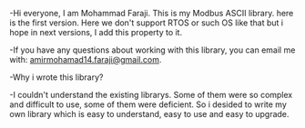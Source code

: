 
-Hi everyone, I am Mohammad Faraji. This is my Modbus ASCII library. here is the first version. Here we don't support RTOS or such OS like that but i hope in next versions, I add this property to it.

-If you have any questions about working with this library, you can email me with: amirmohamad14.faraji@gmail.com.

-Why i wrote this library?

-I couldn't understand the existing librarys. Some of them were so complex and difficult to use, some of them were deficient. So i desided to write my own library which is easy to understand, easy to use and easy to upgrade.
<!---
MohammadFaraji2000/MohammadFaraji2000 is a ✨ special ✨ repository because its `README.md` (this file) appears on your GitHub profile.
You can click the Preview link to take a look at your changes.
--->
